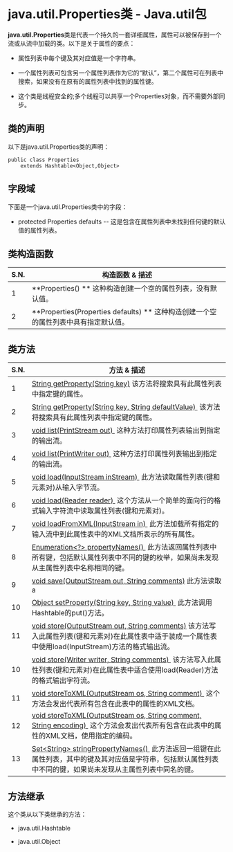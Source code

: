 # java.util.Properties类 - Java.util包

**java.util.Properties**类是代表一个持久的一套详细属性，属性可以被保存到一个流或从流中加载的类。以下是关于属性的要点：

*   属性列表中每个键及其对应值是一个字符串。

*   一个属性列表可包含另一个属性列表作为它的“默认”，第二个属性可在列表中搜索，如果没有在原有的属性列表中找到的属性键。

*   这个类是线程安全的;多个线程可以共享一个Properties对象，而不需要外部同步。

## 类的声明

以下是java.util.Properties类的声明：

```
public class Properties
    extends Hashtable<Object,Object>
```

## 字段域

下面是一个java.util.Properties类中的字段：

*   protected Properties defaults -- 这是包含在属性列表中未找到任何键的默认值的属性列表。

## 类构造函数

| S.N. | 构造函数 & 描述 |
| --- | --- |
| 1 | **Properties() ** 这种构造创建一个空的属性列表，没有默认值。 |
| 2 | **Properties(Properties defaults) ** 这种构造创建一个空的属性列表中具有指定默认值。 |

## 类方法

| S.N. | 方法 & 描述 |
| --- | --- |
| 1 | [String getProperty(String key)](http://www.yiibai.com/java/util/properties_getproperty.html) 该方法将搜索具有此属性列表中指定键的属性。 |
| 2 | [String getProperty(String key, String defaultValue) ](http://www.yiibai.com/java/util/properties_getproperty_defaultvalue.html) 该方法将搜索具有此属性列表中指定键的属性。 |
| 3 | [void list(PrintStream out) ](http://www.yiibai.com/java/util/properties_list_stream.html) 这种方法打印属性列表输出到指定的输出流。 |
| 4 | [void list(PrintWriter out) ](http://www.yiibai.com/java/util/properties_list_writer.html) 这种方法打印属性列表输出到指定的输出流。 |
| 5 | [void load(InputStream inStream) ](http://www.yiibai.com/java/util/properties_load_stream.html) 此方法读取属性列表(键和元素对)从输入字节流。 |
| 6 | [void load(Reader reader) ](http://www.yiibai.com/java/util/properties_load_reader.html) 这个方法从一个简单的面向行的格式输入字符流中读取属性列表(键和元素对)。 |
| 7 | [void loadFromXML(InputStream in) ](http://www.yiibai.com/java/util/properties_loadfromxml.html) 此方法加载所有指定的输入流中到此属性表中的XML文档所表示的所有属性。 |
| 8 | [Enumeration&lt;?&gt; propertyNames() ](http://www.yiibai.com/java/util/properties_propertynames.html) 此方法返回属性列表中所有键，包括默认属性列表中不同的键的枚举，如果尚未发现从主属性列表中名称相同的键。 |
| 9 | [void save(OutputStream out, String comments)](http://www.yiibai.com/java/util/properties_save.html) 此方法读取a |
| 10 | [Object setProperty(String key, String value) ](http://www.yiibai.com/java/util/properties_setproperty.html) 此方法调用Hashtable的put()方法。 |
| 11 | [void store(OutputStream out, String comments)](http://www.yiibai.com/java/util/properties_store_stream.html) 该方法写入此属性列表(键和元素对)在此属性表中适于装成一个属性表中使用load(InputStream)方法的格式输出流。 |
| 10 | [void store(Writer writer, String comments) ](http://www.yiibai.com/java/util/properties_store_writer.html) 该方法写入此属性列表(键和元素对)在此属性表中适合使用load(Reader)方法的格式输出字符流。 |
| 11 | [void storeToXML(OutputStream os, String comment) ](http://www.yiibai.com/java/util/properties_storetoxml.html) 这个方法会发出代表所有包含在此表中的属性的XML文档。 |
| 12 | [void storeToXML(OutputStream os, String comment, String encoding) ](http://www.yiibai.com/java/util/properties_storetoxml_encoding.html) 这个方法会发出代表所有包含在此表中的属性的XML文档，使用指定的编码。 |
| 13 | [Set&lt;String&gt; stringPropertyNames() ](http://www.yiibai.com/java/util/properties_stringpropertynames.html) 此方法返回一组键在此属性列表，其中的键及其对应值是字符串，包括默认属性列表中不同的键，如果尚未发现从主属性列表中同名的键。 |

## 方法继承

这个类从以下类继承的方法：

*   java.util.Hashtable

*   java.util.Object

